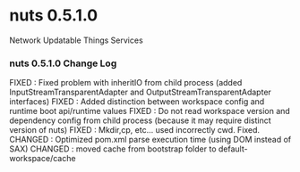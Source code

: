 # nuts 0.5.1.0
Network Updatable Things Services

### nuts 0.5.1.0 Change Log
FIXED : Fixed problem with inheritIO from child process (added InputStreamTransparentAdapter and OutputStreamTransparentAdapter interfaces)
FIXED : Added distinction  between workspace config and runtime boot api/runtime values
FIXED : Do not read workspace version and dependency config from child process (because it may require distinct version of nuts)
FIXED : Mkdir,cp, etc... used incorrectly cwd. Fixed.
CHANGED : Optimized pom.xml parse execution time (using DOM instead of SAX)
CHANGED : moved cache from bootstrap folder to default-workspace/cache
